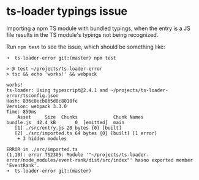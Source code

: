 # ts-loader typings issue

Importing a npm TS module with bundled typings, when the entry is a JS file results in the TS module's typings not being recognized.

Run `npm test` to see the issue, which should be something like:

```shell
➜  ts-loader-error git:(master) npm test

> @ test ~/projects/ts-loader-error
> tsc && echo 'works!' && webpack

works!
ts-loader: Using typescript@2.4.1 and ~/projects/ts-loader-error/tsconfig.json
Hash: 836c8ecb865d0c8010fe
Version: webpack 3.3.0
Time: 859ms
    Asset     Size  Chunks             Chunk Names
bundle.js  42.4 kB       0  [emitted]  main
   [1] ./src/entry.js 20 bytes {0} [built]
   [2] ./src/imported.ts 64 bytes {0} [built] [1 error]
    + 3 hidden modules

ERROR in ./src/imported.ts
(1,10): error TS2305: Module '"~/projects/ts-loader-error/node_modules/event-rank/dist/src/index"' hasno exported member 'EventRank'.
➜  ts-loader-error git:(master)
```